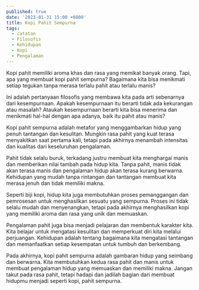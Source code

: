 ```yaml
---
published: true
date: '2023-01-31 15:00 +0800'
title: Kopi Pahit Sempurna
tags:
  - catatan
  - Filosofis
  - Kehidupan
  - Kopi
  - Pengalaman
---
```

Kopi pahit memiliki aroma khas dan rasa yang memikat banyak orang. Tapi, apa yang membuat kopi pahit sempurna? Bagaimana kita bisa menikmati setiap tegukan tanpa merasa terlalu pahit atau terlalu manis?

Ini adalah pertanyaan filosofis yang membawa kita pada arti sebenarnya dari kesempurnaan. Apakah kesempurnaan itu berarti tidak ada kekurangan atau masalah? Ataukah kesempurnaan berarti kita bisa menerima dan menikmati hal-hal dengan apa adanya, baik itu pahit atau manis?

Kopi pahit sempurna adalah metafor yang menggambarkan hidup yang penuh tantangan dan kesulitan. Mungkin rasa pahit yang kuat terasa menyakitkan saat pertama kali, tetapi pada akhirnya menambah intensitas dan kualitas dari keseluruhan pengalaman.

Pahit tidak selalu buruk, terkadang justru membuat kita menghargai manis dan memberikan nilai tambah pada hidup kita. Tanpa pahit, manis tidak akan terasa manis dan pengalaman hidup akan terasa kurang berwarna. Kehidupan yang mudah tanpa rintangan dan tantangan membuat kita merasa jenuh dan tidak memiliki makna.

Seperti biji kopi, hidup kita juga membutuhkan proses pemanggangan dan pemrosesan untuk menghasilkan sesuatu yang sempurna. Proses ini tidak selalu mudah dan menyenangkan, tetapi pada akhirnya menghasilkan kopi yang memiliki aroma dan rasa yang unik dan memuaskan.

Pengalaman pahit juga bisa menjadi pelajaran dan membentuk karakter kita. Kita belajar untuk mengatasi kesulitan dan memperkuat diri kita melalui perjuangan. Kehidupan adalah tentang bagaimana kita mengatasi tantangan dan memanfaatkan setiap kesempatan untuk tumbuh dan berkembang.

Pada akhirnya, kopi pahit sempurna adalah gambaran hidup yang seimbang dan berwarna. Kita membutuhkan kedua rasa pahit dan manis untuk membuat pengalaman hidup yang memuaskan dan memiliki makna. Jangan takut pada rasa pahit, tetapi hadapi dan jadilah bagian dari membuat hidupmu menjadi seperti kopi, pahit sempurna.
